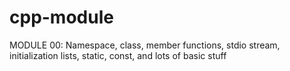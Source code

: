 # cpp-module

MODULE 00: Namespace, class, member functions, stdio stream, initialization lists, static, const, and lots of basic stuff
